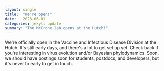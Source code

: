 ```yaml
---
layout: single
title:  "We're open!"
date:   2023-06-01
categories: jekyll update
summary: "The McCrone lab opens at the Hutch!"
---
```


We're officially open in the Vaccine and Infectious Disease Division at the Hutch. 
It's still early days, and there's a lot to get set up yet.
Check back if you're interesting in virus evolution and/or Bayesian phylodynamics. 
Soon, we should have postings soon for students, postdocs, and developers, but it's never to early to get in touch.